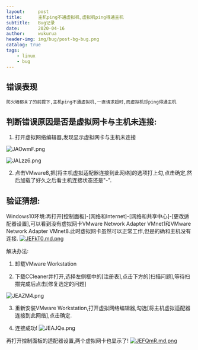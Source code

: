 ```yaml
---
layout:     post
title:      主机ping不通虚拟机,虚拟机ping得通主机
subtitle:   Bug记录
date:       2020-04-16
author:     wukurua
header-img: img/bug/post-bg-bug.png
catalog: true
tags:
    - linux
    - bug
---
```


## 错误表现 ##

`防火墙都关了的前提下,主机ping不通虚拟机,一直请求超时,而虚拟机却ping得通主机`

## 判断错误原因是否是虚拟网卡与主机未连接: ##

1. 打开虚拟网络编辑器,发现显示虚拟网卡与主机未连接

![JAOwmF.png](https://s1.ax1x.com/2020/04/16/JAOwmF.png)

![JALzz6.png](https://s1.ax1x.com/2020/04/16/JALzz6.png)

2. 点击VMware8,把[将主机虚拟适配器连接到此网络]的选项打上勾,点击确定,然后加载了好久之后看主机连接状态还是"-".

## 验证猜想: ##

 Windows10环境:再打开[控制面板]-[网络和Internet]-[网络和共享中心]-[更改适配器设置],可以看到没有虚拟网卡VMware Network Adapter VMnet1和VMware Network Adapter VMnet8.此时虚拟网卡虽然可以正常工作,但是的确和主机没有连接.
[![JEFkT0.md.png](https://s1.ax1x.com/2020/04/16/JEFkT0.md.png)](https://imgchr.com/i/JEFkT0)


解决办法:
1. 卸载VMware Workstation

2. 下载CCleaner并打开,选择左侧框中的[注册表],点击下方的[扫描问题],等待扫描完成后点击[修复选定的问题]

![JEAZM4.png](https://s1.ax1x.com/2020/04/16/JEAZM4.png)

3. 重新安装VMware Workstation,打开虚拟网络编辑器,勾选[将主机虚拟适配器连接到此网络],点击确定.

4. 连接成功!
![JEAJQe.png](https://s1.ax1x.com/2020/04/16/JEAJQe.png)

再打开控制面板的适配器设置,两个虚拟网卡也显示了!
[![JEFQmR.md.png](https://s1.ax1x.com/2020/04/16/JEFQmR.md.png)](https://imgchr.com/i/JEFQmR)